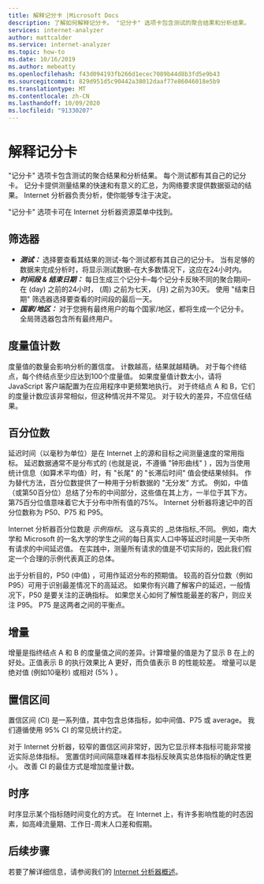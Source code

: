 ```yaml
---
title: 解释记分卡 |Microsoft Docs
description: 了解如何解释记分卡。 "记分卡" 选项卡包含测试的聚合结果和分析结果。
services: internet-analyzer
author: mattcalder
ms.service: internet-analyzer
ms.topic: how-to
ms.date: 10/16/2019
ms.author: mebeatty
ms.openlocfilehash: f43d094193fb266d1ecec7089b44d8b3fd5e9b43
ms.sourcegitcommit: 829d951d5c90442a38012daaf77e86046018e5b9
ms.translationtype: MT
ms.contentlocale: zh-CN
ms.lasthandoff: 10/09/2020
ms.locfileid: "91330207"
---
```

# <a name="interpreting-your-scorecard"></a>解释记分卡

"记分卡" 选项卡包含测试的聚合结果和分析结果。 每个测试都有其自己的记分卡。 记分卡提供测量结果的快速和有意义的汇总，为网络要求提供数据驱动的结果。 Internet 分析器负责分析，使你能够专注于决定。

"记分卡" 选项卡可在 Internet 分析器资源菜单中找到。 


## <a name="filters"></a>筛选器

* ***测试：*** 选择要查看其结果的测试-每个测试都有其自己的记分卡。 当有足够的数据来完成分析时，将显示测试数据–在大多数情况下，这应在24小时内。 
* ***时间段 & 结束日期：*** 每日生成三个记分卡–每个记分卡反映不同的聚合期间–在 (day) 之前的24小时， (周) 之前为七天， (月) 之前为30天。 使用 "结束日期" 筛选器选择要查看的时间段的最后一天。 
* ***国家/地区：*** 对于您拥有最终用户的每个国家/地区，都将生成一个记分卡。 全局筛选器包含所有最终用户。

## <a name="measurement-count"></a>度量值计数

度量值的数量会影响分析的置信度。 计数越高，结果就越精确。 对于每个终结点，每个终结点至少应达到100个度量值。 如果度量值计数太小，请将 JavaScript 客户端配置为在应用程序中更频繁地执行。 对于终结点 A 和 B，它们的度量计数应该非常相似，但这种情况并不常见。 对于较大的差异，不应信任结果。

## <a name="percentiles"></a>百分位数

延迟时间（以毫秒为单位）是在 Internet 上的源和目标之间测量速度的常用指标。 延迟数据通常不是分布式的 (也就是说，不遵循 "钟形曲线" ) ，因为当使用统计信息（如算术平均值）时，有 "长尾" 的 "长滞后时间" 值会使结果倾斜。 作为替代方法，百分位数提供了一种用于分析数据的 "无分发" 方式。 例如，中值（或第50百分位）总结了分布的中间部分，这些值在其上方，一半位于其下方。 第75百分位值意味着它大于分布中所有值的75%。 Internet 分析器将速记中的百分位数称为 P50、P75 和 P95。

Internet 分析器百分位数是 _示例指标_。 这与真实的 _总体指标_不同。 例如，南大学和 Microsoft 的一名大学的学生之间的每日真实人口中等延迟时间是一天中所有请求的中间延迟值。 在实践中，测量所有请求的值是不切实际的，因此我们假定一个合理的示例代表真正的总体。

出于分析目的，P50 (中值) ，可用作延迟分布的预期值。 较高的百分位数（例如 P95）可用于识别最差情况下的高延迟。 如果你有兴趣了解客户的延迟，一般情况下，P50 是要关注的正确指标。 如果您关心如何了解性能最差的客户，则应关注 P95。 P75 是这两者之间的平衡点。


## <a name="deltas"></a>增量

增量是指终结点 A 和 B 的度量值之间的差异。计算增量的值是为了显示 B 在上的好处。正值表示 B 的执行效果比 A 更好，而负值表示 B 的性能较差。 增量可以是绝对值 (例如10毫秒) 或相对 (5% ) 。

## <a name="confidence-interval"></a>置信区间 

置信区间 (CI) 是一系列值，其中包含总体指标，如中间值、P75 或 average。 我们遵循使用 95% CI 的常见统计约定。

对于 Internet 分析器，较窄的置信区间非常好，因为它显示样本指标可能非常接近实际总体指标。 宽置信时间间隔意味着样本指标反映真实总体指标的确定性更小。 改善 CI 的最佳方式是增加度量计数。

## <a name="time-series"></a>时序 

时序显示某个指标随时间变化的方式。 在 Internet 上，有许多影响性能的时态因素，如高峰流量期、工作日-周末人口差和假期。


## <a name="next-steps"></a>后续步骤

若要了解详细信息，请参阅我们的 [Internet 分析器概述](internet-analyzer-overview.md)。
